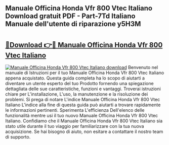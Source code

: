 ## Manuale Officina Honda Vfr 800 Vtec Italiano Download gratuit PDF - Part-7Td Italiano Manuale dell'utente di riparazione y5H3M

# <h2><a href="http://dfabil.blite.top/?on=Manuale+Officina+Honda+Vfr+800+Vtec+Italiano">🔗Download 👉🔴 Manuale Officina Honda Vfr 800 Vtec Italiano</a></h2>

[![Manuale Officina Honda Vfr 800 Vtec Italiano download](https://i.imgur.com/lujVjoI.png)](http://dfabil.blite.top/?on=Manuale+Officina+Honda+Vfr+800+Vtec+Italiano)
Benvenuto nel manuale di Istruzioni per il tuo Manuale Officina Honda Vfr 800 Vtec Italiano appena acquistato. Questa guida completa ha lo scopo di aiutarti a diventare un utente esperto del tuo Prodotto fornendo una spiegazione dettagliata delle sue caratteristiche, funzioni e vantaggi. Troverai istruzioni chiare per L'installazione, L'uso, la manutenzione e la risoluzione dei problemi. Si prega di notare L'indice Manuale Officina Honda Vfr 800 Vtec Italiano L'indice alla fine di questa guida può aiutarti a trovare rapidamente le informazioni pertinenti. Sperimenta L'efficienza Dell'elenco delle funzionalità mentre usi il tuo nuovo Manuale Officina Honda Vfr 800 Vtec Italiano. Confidiamo che il Manuale Officina Honda Vfr 800 Vtec Italiano sia stato utile durante il tuo viaggio per familiarizzare con la tua nuova acquisizione. Se hai bisogno di aiuto, non esitare a contattare il nostro team di supporto.
